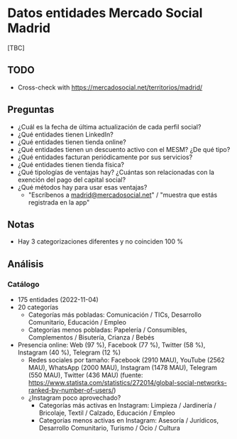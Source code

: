 # Datos entidades Mercado Social Madrid

[TBC]

## TODO

- Cross-check with https://mercadosocial.net/territorios/madrid/

## Preguntas

- ¿Cuál es la fecha de última actualización de cada perfil social?
- ¿Qué entidades tienen LinkedIn?
- ¿Qué entidades tienen tienda online?
- ¿Qué entidades tienen un descuento activo con el MESM? ¿De qué tipo?
- ¿Qué entidades facturan periódicamente por sus servicios?
- ¿Qué entidades tienen tienda física?
- ¿Qué tipologías de ventajas hay? ¿Cuántas son relacionadas con la exención del pago del capital social?
- ¿Qué métodos hay para usar esas ventajas?
  - "Escríbenos a madrid@mercadosocial.net" / "muestra que estás registrada en la app"

## Notas

- Hay 3 categorizaciones diferentes y no coinciden 100 %

## Análisis

### Catálogo

- 175 entidades (2022-11-04)
- 20 categorías
  - Categorías más pobladas: Comunicación / TICs, Desarrollo Comunitario, Educación / Empleo
  - Categorías menos pobladas: Papelería / Consumibles, Complementos / Bisutería, Crianza / Bebés
- Presencia online: Web (97 %), Facebook (77 %), Twitter (58 %), Instagram (40 %), Telegram (12 %)
  - Redes sociales por tamaño: Facebook (2910 MAU), YouTube (2562 MAU), WhatsApp (2000 MAU), Instagram (1478 MAU), Telegram (550 MAU), Twitter (436 MAU) (fuente: https://www.statista.com/statistics/272014/global-social-networks-ranked-by-number-of-users/)
  - ¿Instagram poco aprovechado?
    - Categorías más activas en Instagram: Limpieza / Jardinería / Bricolaje, Textil / Calzado, Educación / Empleo
    - Categorías menos activas en Instagram: Asesoría / Jurídicos, Desarrollo Comunitario, Turismo / Ocio / Cultura
